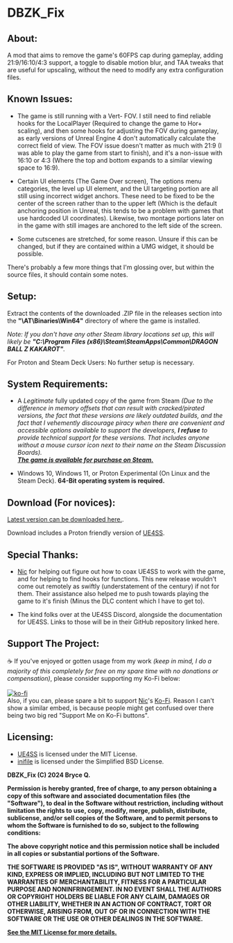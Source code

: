 # DBZK_Fix

## About:
A mod that aims to remove the game's 60FPS cap during gameplay, adding 21:9/16:10/4:3 support, a toggle to disable motion blur, and TAA tweaks that are useful for upscaling, without the need to modify any extra configuration files.

## Known Issues:
- The game is still running with a Vert- FOV. I still need to find reliable hooks for the LocalPlayer (Required to change the game to Hor+ scaling), and then some hooks for adjusting the FOV during gameplay, as early versions of Unreal Engine 4 don't automatically calculate the correct field of view. The FOV issue doesn't matter as much with 21:9 (I was able to play the game from start to finish), and it's a non-issue with 16:10 or 4:3 (Where the top and bottom expands to a similar viewing space to 16:9).

- Certain UI elements (The Game Over screen), The options menu categories, the level up UI element, and the UI targeting portion are all still using incorrect widget anchors. These need to be fixed to be the center of the screen rather than to the upper left (Which is the default anchoring position in Unreal, this tends to be a problem with games that use hardcoded UI coordinates). Likewise, two montage portions later on in the game with still images are anchored to the left side of the screen.

- Some cutscenes are stretched, for some reason. Unsure if this can be changed, but if they are contained within a UMG widget, it should be possible.

There's probably a few more things that I'm glossing over, but within the source files, it should contain some notes.

## Setup:
Extract the contents of the downloaded .ZIP file in the releases section into the **"\AT\Binaries\Win64\"** directory of where the game is installed.

*Note: If you don't have any other Steam library locations set up, this will likely be **"C:\Program Files (x86)\Steam\SteamApps\Common\DRAGON BALL Z KAKAROT"**.*

For Proton and Steam Deck Users: No further setup is necessary.

## System Requirements:
* A *Legitimate* fully updated copy of the game from Steam *(Due to the difference in memory offsets that can result with cracked/pirated versions, the fact that these versions are likely outdated builds, and the fact that I vehemently discourage piracy when there are convenient and accessible options available to support the developers, **I refuse** to provide technical support for these versions. That includes anyone without a mouse cursor icon next to their name on the Steam Discussion Boards).*<br />
[***The game is available for purchase on Steam.***](https://store.steampowered.com/app/851850)

* Windows 10, Windows 11, or Proton Experimental (On Linux and the Steam Deck). **64-Bit operating system is required.**

## Download (For novices):
[Latest version can be downloaded here.](https://github.com/KingKrouch/DBZK_Fix/releases).

Download includes a Proton friendly version of [UE4SS](https://github.com/UE4SS-RE/RE-UE4SS).

## Special Thanks:
- [Nic](https://github.com/NicNamed) for helping out figure out how to coax UE4SS to work with the game, and for helping to find hooks for functions. This new release wouldn't come out remotely as swiftly (understatement of the century) if not for them. Their assistance also helped me to push towards playing the game to it's finish (Minus the DLC content which I have to get to).

- The kind folks over at the UE4SS Discord, alongside the documentation for UE4SS. Links to those will be in their GitHub repository linked here.

## Support The Project:

☕ If you've enjoyed or gotten usage from my work *(keep in mind, I do a majority of this completely for free on my spare time with no donations or compensation)*, please consider supporting my Ko-Fi below:
<br><br>[![ko-fi](https://ko-fi.com/img/githubbutton_sm.svg)](https://ko-fi.com/kingkrouch)
<br>Also, if you can, please spare a bit to support [Nic](https://github.com/NicNamed)'s [Ko-Fi](https://ko-fi.com/nic_named). Reason I can't show a similar embed, is because people might get confused over there being two big red "Support Me on Ko-Fi buttons".

## Licensing:

- [UE4SS](https://github.com/UE4SS-RE/RE-UE4SS) is licensed under the MIT License.
- [inifile](https://github.com/bartbes/inifile/) is licensed under the Simplified BSD License.

**DBZK_Fix (C) 2024 Bryce Q.**

**Permission is hereby granted, free of charge, to any person obtaining a copy
of this software and associated documentation files (the "Software"), to deal
in the Software without restriction, including without limitation the rights
to use, copy, modify, merge, publish, distribute, sublicense, and/or sell
copies of the Software, and to permit persons to whom the Software is
furnished to do so, subject to the following conditions:**

**The above copyright notice and this permission notice shall be included in all
copies or substantial portions of the Software.**

**THE SOFTWARE IS PROVIDED "AS IS", WITHOUT WARRANTY OF ANY KIND, EXPRESS OR
IMPLIED, INCLUDING BUT NOT LIMITED TO THE WARRANTIES OF MERCHANTABILITY,
FITNESS FOR A PARTICULAR PURPOSE AND NONINFRINGEMENT. IN NO EVENT SHALL THE
AUTHORS OR COPYRIGHT HOLDERS BE LIABLE FOR ANY CLAIM, DAMAGES OR OTHER
LIABILITY, WHETHER IN AN ACTION OF CONTRACT, TORT OR OTHERWISE, ARISING FROM,
OUT OF OR IN CONNECTION WITH THE SOFTWARE OR THE USE OR OTHER DEALINGS IN THE
SOFTWARE.**

**[See the MIT License for more details.](https://github.com/KingKrouch/DBZK_Fix/blob/main/LICENSE)**